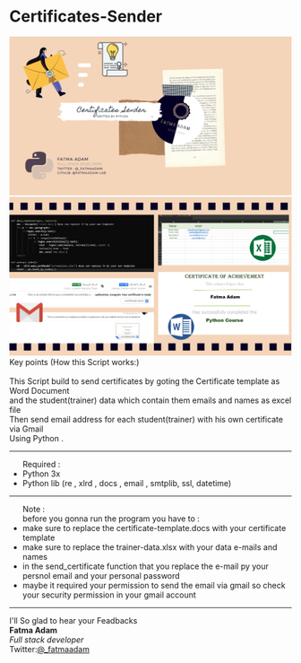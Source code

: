 # Certificates-Sender


<img src="https://github.com/fatmaadam-lab/Certificates-Sender/blob/main/image-1.jpg"/>
<img src="https://github.com/fatmaadam-lab/Certificates-Sender/blob/main/image-2.jpg"/>
<br>
  Key points (How this Script works:) <br><br>
  This Script build to send certificates by goting the Certificate template as Word Document <br>
  and the student(trainer) data which contain them emails and names as excel file <br> 
  Then send email address for each student(trainer) with his own certificate via Gmail <br> 
  Using Python . 
 
<hr>
<ul>
Required :  
  <li> Python 3x  </li>
  <li> Python lib (re , xlrd , docs , email , smtplib, ssl, datetime) </li>
</ul>
<hr>
<ul>Note :
      <br> before you gonna run the program you have to :<br>
  <li> make sure to replace the certificate-template.docs with your certificate template </li>
    <li> make sure to replace the trainer-data.xlsx with your data e-mails and names </li> 
    <li> in the send_certificate function that you replace the e-mail py your persnol email and your personal password </li>
    <li> maybe it required your permission to send the email via gmail so check your security permission in your gmail account </li>
</ul>

<hr>
I'll So glad to hear your Feadbacks 
<br>
<b>Fatma Adam</b> <br>
<i>Full stack developer</i><br>
Twitter:<a href="https://twitter.com/_fatmaadam/">@_fatmaadam</a>
